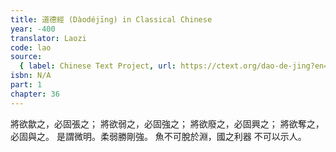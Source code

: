 ```yaml
---
title: 道德經 (Dàodéjīng) in Classical Chinese
year: -400
translator: Laozi
code: lao
source:
  { label: Chinese Text Project, url: https://ctext.org/dao-de-jing?en=off }
isbn: N/A
part: 1
chapter: 36
---
```


將欲歙之，必固張之；
將欲弱之，必固強之；
將欲廢之，必固興之；
將欲奪之，必固與之。
是謂微明。柔弱勝剛強。
魚不可脫於淵，國之利器
不可以示人。
